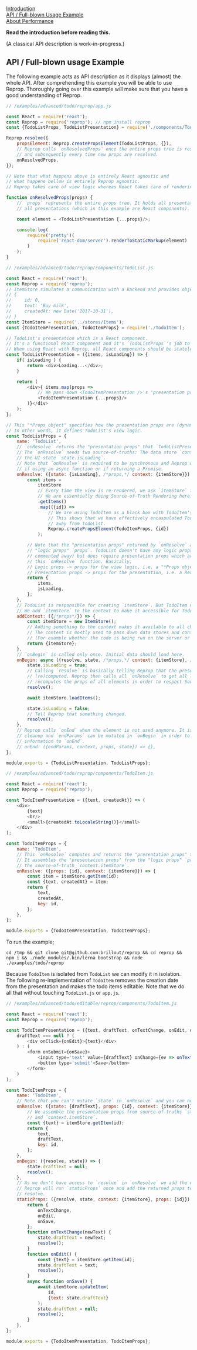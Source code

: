 <!---






    WARNING, READ THIS.
    This is a computed file. Do not edit.
    Edit `/docs/usage_example.template.md` instead.












    WARNING, READ THIS.
    This is a computed file. Do not edit.
    Edit `/docs/usage_example.template.md` instead.












    WARNING, READ THIS.
    This is a computed file. Do not edit.
    Edit `/docs/usage_example.template.md` instead.












    WARNING, READ THIS.
    This is a computed file. Do not edit.
    Edit `/docs/usage_example.template.md` instead.












    WARNING, READ THIS.
    This is a computed file. Do not edit.
    Edit `/docs/usage_example.template.md` instead.






-->
[Introduction](/../../)<br/>
[API / Full-blown Usage Example](/docs/usage_example.md)<br/>
[About Performance](/docs/performance.md)

**Read the introduction before reading this.**

(A classical API description is work-in-progress.)

## API / Full-blown usage Example

The following example acts as API description as it displays (almost) the whole API.
After comprehending this example you will be able to use Reprop.
Thoroughly going over this example will make sure that you have a good understanding of Reprop.

~~~js
// /examples/advanced/todo/reprop/app.js

const React = require('react');
const Reprop = require('reprop'); // npm install reprop
const {TodoListProps, TodoListPresentation} = require('./components/TodoList');

Reprop.resolve({
    propsElement: Reprop.createPropsElement(TodoListProps, {}),
    // Reprop calls `onResolvedProps` once the entire props tree is resolved
    // and subsequently every time new props are resolved.
    onResolvedProps,
});

// Note that what happens above is entirely React agnostic and
// what happens bellow is entirely Reprop agnostic.
// Reprop takes care of view logic whereas React takes care of rendering presentations

function onResolvedProps(props) {
    // `props` represents the entire props tree. It holds all presentation props for
    // all presentations (which in this example are React components).

    const element = <TodoListPresentation {...props}/>;

    console.log(
        require('pretty')(
            require('react-dom/server').renderToStaticMarkup(element)
        )
    );
}
~~~

~~~js
// /examples/advanced/todo/reprop/components/TodoList.js

const React = require('react');
const Reprop = require('reprop');
// ItemStore simulates a communication with a Backend and provides objects like the following.
// {
//     id: 0,
//     text: 'Buy milk',
//     createdAt: new Date('2017-10-31'),
// }
const ItemStore = require('../stores/Items');
const {TodoItemPresentation, TodoItemProps} = require('./TodoItem');

// TodoList's presentation which is a React component.
// It's a functional React component and it's `TodoListProps`'s job to handle the view logic.
// When using React with Reprop, all React components should be stateless and have no side-effects.
const TodoListPresentation = ({items, isLoading}) => {
    if( isLoading ) {
        return <div>Loading...</div>;
    }

    return (
        <div>{ items.map(props =>
            // We pass down <TodoItemPresentation />'s "presentation props"
            <TodoItemPresentation {...props}/>
        )}</div>
    );
};

// This "*Props object" specifies how the presentation props are (dynamically) computed.
// In other words, it defines TodoList's view logic.
const TodoListProps = {
    name: 'TodoList',
    // `onResolve` returns the "presentation props" that `TodoListPresentation` requires.
    // The `onResolve` needs two source-of-truths: The data store `context.itemStore` and
    // the UI state `state.isLoading`.
    // Note that `onResolve` is required to be synchronous and Reprop will throw
    // if using an async function or if returning a Promise.
    onResolve: ({state: {isLoading}, /*props,*/ context: {itemStore}}) => {
        const items =
            itemStore
            // Every time the view is re-rendered, we ask `itemStore` for the list of items.
            // We are essentially doing Source-of-Truth Rendering here.
            .getItems()
            .map(({id}) =>
                // We are using TodoItem as a black box with TodoItem's only interface being `id`.
                // This shows that we have effectively encaspulated TodoItem's view logic
                // away from TodoList.
                Reprop.createPropsElement(TodoItemProps, {id})
            );

        // Note that the "presentation props" returned by `onResolve` are not the same than the
        // "logic props" `props`. TodoList doesn't have any logic props (that's why `props` is
        // commented away) but does require presentation props which are returned by
        // this `onResolve` function. Basically;
        // Logic props -> props for the view logic, i.e. a "*Props object"
        // Presentation props -> props for the presentation, i.e. a React component in this example
        return {
            items,
            isLoading,
        };
    },
    // TodoList is responsible for creating `itemStore`. But TodoItem needs `itemStore` as well.
    // We add `itemStore` to the context to make it accessible for TodoItem.
    addContext: ({/*props*/}) => {
        const itemStore = new ItemStore();
        // Adding something to the context makes it available to all children and all descendants.
        // The context is mostly used to pass down data stores and contextual information.
        // (For example whether the code is being run on the server or in the browser, the URL, etc.)
        return {itemStore};
    },
    // `onBegin` is called only once. Initial data should load here.
    onBegin: async ({resolve, state, /*props,*/ context: {itemStore}, /*endParams*/}) => {
        state.isLoading = true;
        // Calling `resolve` is basically telling Reprop that the presentation props should be
        // (re)computed. Reprop then calls all `onResolve` to get all latest props. Note that Reprop
        // recomputes the props of all elements in order to respect Source-of-Truth Rendering.
        resolve();

        await itemStore.loadItems();

        state.isLoading = false;
        // Tell Reprop that something changed.
        resolve();
    },
    // Reprop calls `onEnd` when the element is not used anymore. It is typically used to do
    // cleanup and `endParams` can be mutated in `onBegin` in order to pass necessary cleanup
    // information to `onEnd`.
    // onEnd: ({endParams, context, props, state}) => {},
};

module.exports = {TodoListPresentation, TodoListProps};
~~~

~~~js
// /examples/advanced/todo/reprop/components/TodoItem.js

const React = require('react');
const Reprop = require('reprop');

const TodoItemPresentation = ({text, createdAt}) => (
    <div>
        {text}
        <br/>
        <small>{createdAt.toLocaleString()}</small>
    </div>
);

const TodoItemProps = {
    name: 'TodoItem',
    // This `onResolve` computes and returns the "presentation props" that `TodoItemPresentation` needs.
    // It assembles the "presentation props" from the "logic props" `props.id` and
    // the source-of-truth `context.itemStore`.
    onResolve: ({props: {id}, context: {itemStore}}) => {
        const item = itemStore.getItem(id);
        const {text, createdAt} = item;
        return {
            text,
            createdAt,
            key: id,
        };
    },
};

module.exports = {TodoItemPresentation, TodoItemProps};
~~~

To run the example;
~~~shell
cd /tmp && git clone git@github.com:brillout/reprop && cd reprop && npm i && ./node_modules/.bin/lerna bootstrap && node ./examples/todo/reprop
~~~

Because `TodoItem` is isolated from `TodoList` we can modify it in isolation.
The following re-implementation of `TodoItem`
removes the creation date from the presentation
and makes the todo items editable.
Note that we do all that without touching `TodoList.js` or `app.js`.

~~~js
// /examples/advanced/todo/editable/reprop/components/TodoItem.js

const React = require('react');
const Reprop = require('reprop');

const TodoItemPresentation = ({text, draftText, onTextChange, onEdit, onSave}) => (
    draftText === null ? (
        <div onClick={onEdit}>{text}</div>
    ) : (
        <form onSubmit={onSave}>
            <input type='text' value={draftText} onChange={ev => onTextChange(ev.target.value)} />
            <button type='submit'>Save</button>
        </form>
    )
);

const TodoItemProps = {
    name: 'TodoItem',
    // Note that you can't mutate `state` in `onResolve` and you can never mutate `props`.
    onResolve: ({state: {draftText}, props: {id}, context: {itemStore}}) => {
        // We assemble the presentation props from source-of-truths `state.draftText`
        // and `context.itemStore`.
        const {text} = itemStore.getItem(id);
        return {
            text,
            draftText,
            key: id,
        };
    },
    onBegin: ({resolve, state}) => {
        state.draftText = null;
        resolve();
    },
    // As we don't have access to `resolve` in `onResolve` we add the event listeners to `staticProps`.
    // Reprop will run `staticProps` once and add the returned props to the presentation props on every
    // resolve.
    staticProps: ({resolve, state, context: {itemStore}, props: {id}}) => {
        return {
            onTextChange,
            onEdit,
            onSave,
        };
        function onTextChange(newText) {
            state.draftText = newText;
            resolve();
        }
        function onEdit() {
            const {text} = itemStore.getItem(id);
            state.draftText = text;
            resolve();
        }
        async function onSave() {
            await itemStore.updateItem(
                id,
                {text: state.draftText}
            );
            state.draftText = null;
            resolve();
        }
    },
};

module.exports = {TodoItemPresentation, TodoItemProps};
~~~

<!---






    WARNING, READ THIS.
    This is a computed file. Do not edit.
    Edit `/docs/usage_example.template.md` instead.












    WARNING, READ THIS.
    This is a computed file. Do not edit.
    Edit `/docs/usage_example.template.md` instead.












    WARNING, READ THIS.
    This is a computed file. Do not edit.
    Edit `/docs/usage_example.template.md` instead.












    WARNING, READ THIS.
    This is a computed file. Do not edit.
    Edit `/docs/usage_example.template.md` instead.












    WARNING, READ THIS.
    This is a computed file. Do not edit.
    Edit `/docs/usage_example.template.md` instead.






-->
